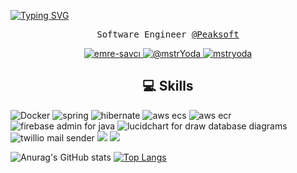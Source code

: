 
[![Typing SVG](https://readme-typing-svg.herokuapp.com?font=Fira+Code&pause=1000&color=177FF7&center=true&vCenter=true&width=1000&lines=Beksultan+Mamatkadyr+uulu)](https://git.io/typing-svg)

<p align="center">
  <samp>Software Engineer <a href="https://github.com/mypeaksoft"> @Peaksoft </a></samp>
</p>

<p align="center">
  <a href="https://www.linkedin.com/in/beksultan-mamatkadyr-uulu-604855238" target="blank">
    <img src="https://img.shields.io/badge/linkedin-%230077B5.svg?&style=for-the-badge&logo=linkedin&logoColor=white" alt="emre-savcı" />
  </a>
  <a href="https://medium.com/@beksultanseducation" target="blank">
    <img src="https://img.shields.io/badge/medium-%2312100E.svg?&style=for-the-badge&logo=medium&logoColor=white" alt="@mstrYoda" />
  </a>
  <a href="https://dev.to/beksultandev" target="blank">
    <img src="https://img.shields.io/badge/dev.to-0A0A0A?style=for-the-badge&logo=dev.to&logoColor=white" alt="mstryoda"/>
  </a>
</p>

<h2 align="center"> 💻 Skills</h2>
<p align="left">
  <img src="https://www.vectorlogo.zone/logos/docker/docker-ar21.svg" alt="Docker"/>
  <img src="https://www.vectorlogo.zone/logos/springio/springio-ar21.svg" alt="spring"/>
  <img src="https://www.vectorlogo.zone/logos/hibernate/hibernate-ar21.svg" alt="hibernate"/>
  <img src="https://www.vectorlogo.zone/logos/amazon_ecs/amazon_ecs-ar21.svg" alt="aws ecs"/>
  <img src="https://www.vectorlogo.zone/logos/amazon_elasticcontainer/amazon_elasticcontainer-ar21.svg" alt="aws ecr"/>
  <img src="https://www.vectorlogo.zone/logos/firebase/firebase-ar21.svg" alt="firebase admin for java"/>
  <img src="https://www.vectorlogo.zone/logos/lucidchart/lucidchart-ar21.svg" alt="lucidchart for draw database diagrams"/>
  <img src="https://www.vectorlogo.zone/logos/twilio/twilio-ar21.svg" alt="twillio mail sender"/>
  <img src="https://www.vectorlogo.zone/logos/circleci/circleci-ar21.svg"/>
  <img src="https://www.vectorlogo.zone/logos/postgresql/postgresql-ar21.svg"/>
  
  

</p>

![Anurag's GitHub stats](https://github-readme-stats.vercel.app/api?username=beksultancs&count_private=true)
[![Top Langs](https://github-readme-stats.vercel.app/api/top-langs/?username=beksultancs&layout=compact)](https://github.com/anuraghazra/github-readme-stats)


<!--
**beksultancs/beksultancs** is a ✨ _special_ ✨ repository because its `README.md` (this file) appears on your GitHub profile.

Here are some ideas to get you started:

- 🔭 I’m currently working on ...
- 🌱 I’m currently learning ...
- 👯 I’m looking to collaborate on ...
- 🤔 I’m looking for help with ...
- 💬 Ask me about ...
- 📫 How to reach me: ...
- 😄 Pronouns: ...
- ⚡ Fun fact: ...
-->
